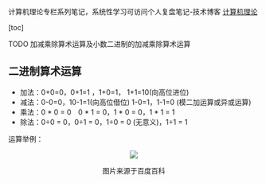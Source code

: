 计算机理论专栏系列笔记，系统性学习可访问个人复盘笔记-技术博客 [计算机理论 ](https://review-notes.top/algorithm/computer-theory)

[toc]

TODO 加减乘除算术运算及小数二进制的加减乘除算术运算

## 二进制算术运算
- 加法：0+0=0，0+1=1 ，1+0=1， 1+1=10(向高位进位)
- 减法：0-0=0，10-1=1(向高位借位) 1-0=1，1-1=0 (模二加运算或异或运算) 
- 乘法：0 * 0 = 0　0 * 1 = 0，1 * 0 = 0，1 * 1 = 1 
- 除法：0÷0 = 0，0÷1 = 0，1÷0 = 0 (无意义)，1÷1 = 1 

运算举例：
<div align="center">
    <img src="https://blog-review-notes.oss-cn-beijing.aliyuncs.com/algorithm/computer-theory/_images/二进制算术运算示例.png">
    <p>图片来源于百度百科</p>
</div>
